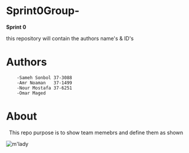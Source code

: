 # Sprint0Group-

   **Sprint 0**
 
 
 this repository will contain  the authors name's & ID's

   # Authors
        -Sameh Sonbol 37-3088
        -Amr Noaman   37-1499
        -Nour Mostafa 37-6251
        -Omar Maged
   # About
    This repo purpose is to show team memebrs and define them as shown
    
    
![m'lady](https://www.samcodes.co.uk/project/geometrize-haxe-web/assets/images/xseagull.jpg.pagespeed.ic.iK66EGA15-.jpg)



